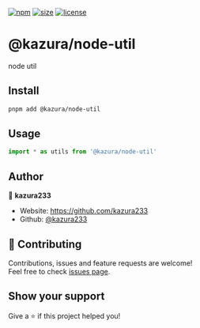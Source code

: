[npm]: https://img.shields.io/npm/v/@kazura/node-util
[npm-url]: https://www.npmjs.com/package/@kazura/node-util
[size]: https://packagephobia.now.sh/badge?p=@kazura/node-util
[size-url]: https://packagephobia.now.sh/result?p=@kazura/node-util
[license]: https://img.shields.io/badge/License-MIT-yellow
[license-url]: https://github.com/kazura233/kazurajs/blob/master/LICENSE

[![npm][npm]][npm-url]
[![size][size]][size-url]
[![license][license]][license-url]

# @kazura/node-util

node util

## Install

```sh
pnpm add @kazura/node-util
```

## Usage

```javascript
import * as utils from '@kazura/node-util'
```

## Author

👤 **kazura233**

- Website: https://github.com/kazura233
- Github: [@kazura233](https://github.com/kazura233)

## 🤝 Contributing

Contributions, issues and feature requests are welcome!<br />Feel free to check [issues page](https://github.com/kazura233/kazurajs/issues).

## Show your support

Give a ⭐️ if this project helped you!

